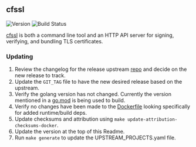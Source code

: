 ## **cfssl**
![Version](https://img.shields.io/badge/version-v1.6.1-blue)
![Build Status](https://codebuild.us-west-2.amazonaws.com/badges?uuid=eyJlbmNyeXB0ZWREYXRhIjoiWjdCKzFMUnRRZVRXeDhpK2xMNytRQ2ZkOUlmR1F2Y2pCSk9tMUdvblcrRVpQVkZzY28vWnlMbWZxcXh5anhCUms0Qjh4aGQ3dGxsUWZ1TS9sdFNOWTBFPSIsIml2UGFyYW1ldGVyU3BlYyI6IkFWS1Q0bndnNWxIeTh2OUgiLCJtYXRlcmlhbFNldFNlcmlhbCI6MX0%3D&branch=main)

[cfssl](https://github.com/cloudflare/cfssl) is both a command line tool and an HTTP API server for signing, verifying, and bundling TLS certificates.

### Updating

1. Review the changelog for the release upstream [repo](https://github.com/cloudflare/cfssl/releases) and decide on the new release to track.
1. Update the `GIT_TAG` file to have the new desired release based on the upstream.
1. Verify the golang version has not changed. Currently the version mentioned in a [go.mod](https://github.com/cloudflare/cfssl/blob/master/go.mod) is being used to build.
1. Verify no changes have been made to the [Dockerfile](https://github.com/cloudflare/cfssl/blob/master/Dockerfile) looking specifically for added runtime/build deps.
1. Update checksums and attribution using `make update-attribution-checksums-docker`.
1. Update the version at the top of this Readme.
1. Run `make generate` to update the UPSTREAM_PROJECTS.yaml file.